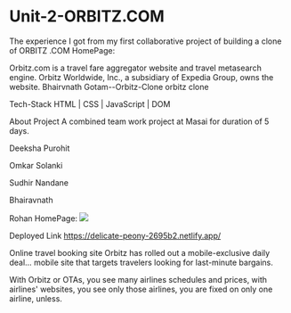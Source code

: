 # Unit-2-ORBITZ.COM
The experience I got from my first collaborative project of building a clone of ORBITZ .COM
HomePage:


Orbitz.com is a travel fare aggregator website and travel metasearch engine. Orbitz Worldwide, Inc., a subsidiary of Expedia Group, owns the website.
Bhairvnath Gotam--Orbitz-Clone
orbitz clone

Tech-Stack
HTML | CSS | JavaScript | DOM

About Project
A combined team work project at Masai for duration of 5 days.

Deeksha Purohit

Omkar Solanki

Sudhir Nandane

Bhairavnath

Rohan
HomePage:
<img src="https://miro.medium.com/max/786/1*DEJyDowvAHWdwfhcX9eMAw.webp"/>

Deployed Link
https://delicate-peony-2695b2.netlify.app/

Online travel booking site Orbitz has rolled out a mobile-exclusive daily deal… mobile site that targets travelers looking for last-minute bargains.

With Orbitz or OTAs, you see many airlines schedules and prices, with airlines' websites, you see only those airlines, you are fixed on only one airline, unless.





